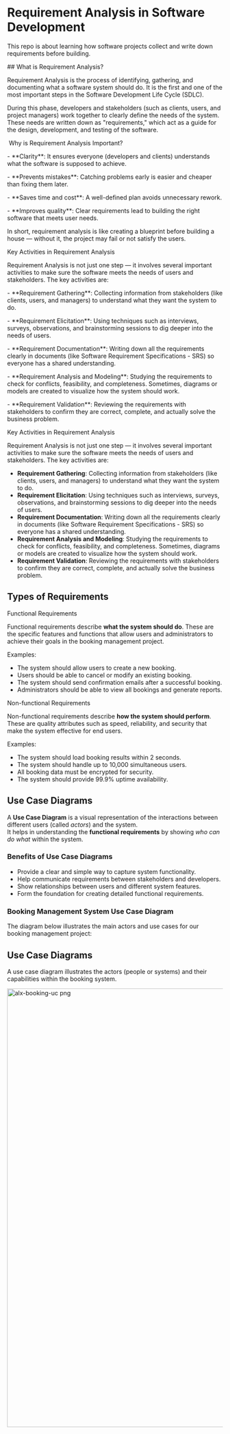 ﻿# Requirement Analysis in Software Development

This repo is about learning how software projects collect and write down requirements before building.

\## What is Requirement Analysis?



Requirement Analysis is the process of identifying, gathering, and documenting what a software system should do. It is the first and one of the most important steps in the Software Development Life Cycle (SDLC).



During this phase, developers and stakeholders (such as clients, users, and project managers) work together to clearly define the needs of the system. These needs are written down as "requirements," which act as a guide for the design, development, and testing of the software.



&nbsp;Why is Requirement Analysis Important?

\- \*\*Clarity\*\*: It ensures everyone (developers and clients) understands what the software is supposed to achieve.

\- \*\*Prevents mistakes\*\*: Catching problems early is easier and cheaper than fixing them later.

\- \*\*Saves time and cost\*\*: A well-defined plan avoids unnecessary rework.

\- \*\*Improves quality\*\*: Clear requirements lead to building the right software that meets user needs.



In short, requirement analysis is like creating a blueprint before building a house — without it, the project may fail or not satisfy the users.





Key Activities in Requirement Analysis



Requirement Analysis is not just one step — it involves several important activities to make sure the software meets the needs of users and stakeholders. The key activities are:



\- \*\*Requirement Gathering\*\*: Collecting information from stakeholders (like clients, users, and managers) to understand what they want the system to do.  

\- \*\*Requirement Elicitation\*\*: Using techniques such as interviews, surveys, observations, and brainstorming sessions to dig deeper into the needs of users.  

\- \*\*Requirement Documentation\*\*: Writing down all the requirements clearly in documents (like Software Requirement Specifications - SRS) so everyone has a shared understanding.  

\- \*\*Requirement Analysis and Modeling\*\*: Studying the requirements to check for conflicts, feasibility, and completeness. Sometimes, diagrams or models are created to visualize how the system should work.  

\- \*\*Requirement Validation\*\*: Reviewing the requirements with stakeholders to confirm they are correct, complete, and actually solve the business problem.  



Key Activities in Requirement Analysis

Requirement Analysis is not just one step — it involves several important activities to make sure the software meets the needs of users and stakeholders. The key activities are:

- **Requirement Gathering**: Collecting information from stakeholders (like clients, users, and managers) to understand what they want the system to do.
- **Requirement Elicitation**: Using techniques such as interviews, surveys, observations, and brainstorming sessions to dig deeper into the needs of users.
- **Requirement Documentation**: Writing down all the requirements clearly in documents (like Software Requirement Specifications - SRS) so everyone has a shared understanding.
- **Requirement Analysis and Modeling**: Studying the requirements to check for conflicts, feasibility, and completeness. Sometimes, diagrams or models are created to visualize how the system should work.
- **Requirement Validation**: Reviewing the requirements with stakeholders to confirm they are correct, complete, and actually solve the business problem.

## Types of Requirements

Functional Requirements

Functional requirements describe **what the system should do**. These are the specific features and functions that allow users and administrators to achieve their goals in the booking management project.

Examples:
- The system should allow users to create a new booking.
- Users should be able to cancel or modify an existing booking.
- The system should send confirmation emails after a successful booking.
- Administrators should be able to view all bookings and generate reports.

Non-functional Requirements

Non-functional requirements describe **how the system should perform**. These are quality attributes such as speed, reliability, and security that make the system effective for end users.

Examples:
- The system should load booking results within 2 seconds.
- The system should handle up to 10,000 simultaneous users.
- All booking data must be encrypted for security.
- The system should provide 99.9% uptime availability.



## Use Case Diagrams

A **Use Case Diagram** is a visual representation of the interactions between different users (called *actors*) and the system.  
It helps in understanding the **functional requirements** by showing *who can do what* within the system.

### Benefits of Use Case Diagrams
- Provide a clear and simple way to capture system functionality.
- Help communicate requirements between stakeholders and developers.
- Show relationships between users and different system features.
- Form the foundation for creating detailed functional requirements.

### Booking Management System Use Case Diagram

The diagram below illustrates the main actors and use cases for our booking management project:


## Use Case Diagrams

A use case diagram illustrates the actors (people or systems) and their capabilities within the booking system.


<img width="1536" height="1024" alt="alx-booking-uc png" src="https://github.com/user-attachments/assets/25839649-4805-4413-8851-2079b065a418" />


